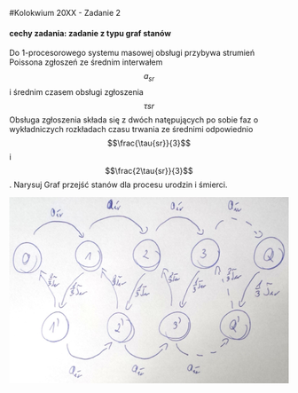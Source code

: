 #Kolokwium 20XX - Zadanie 2

#### cechy zadania: zadanie z typu graf stanów

Do 1-procesorowego systemu masowej obsługi przybywa strumień Poissona zgłoszeń ze średnim interwałem $$a_{sr}$$ i średnim czasem obsługi zgłoszenia 
$$\tau{sr}$$ Obsługa zgłoszenia składa się z dwóch natępujących po sobie faz o wykładniczych rozkładach czasu trwania ze średnimi odpowiednio
$$\frac{\tau{sr}}{3}$$ i $$\frac{2\tau{sr}}{3}$$. Narysuj Graf przejść stanów dla procesu urodzin i śmierci.
 
![02.jpg](02.jpg "02.jpg")